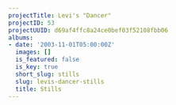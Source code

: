 ```yaml
---
projectTitle: Levi's "Dancer"
projectID: 53
projectUUID: d69af4ffc8a24ce0bef03f52108fbb06
albums:
- date: '2003-11-01T05:00:00Z'
  images: []
  is_featured: false
  is_key: true
  short_slug: stills
  slug: levis-dancer-stills
  title: Stills
---
```

